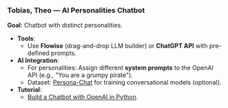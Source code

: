 ### **Tobias, Theo — AI Personalities Chatbot**

**Goal**: Chatbot with distinct personalities.

- **Tools**:
    - Use **Flowise** (drag-and-drop LLM builder) or **ChatGPT API** with pre-defined prompts.
- **AI Integration**:
    - For personalities: Assign different **system prompts** to the OpenAI API (e.g., "You are a grumpy pirate").
    - Dataset: [Persona-Chat](https://github.com/facebookresearch/ParlAI) for training conversational models (optional).
- **Tutorial**:
    - [Build a Chatbot with OpenAI in Python](https://www.youtube.com/watch?v=8uYHAM-dtVA).
